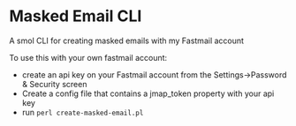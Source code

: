 # Masked Email CLI

A smol CLI for creating masked emails with my Fastmail account

To use this with your own fastmail account:
- create an api key on your Fastmail account from the Settings->Password & Security screen
- Create a config file that contains a jmap_token property with your api key
- run `perl create-masked-email.pl`
